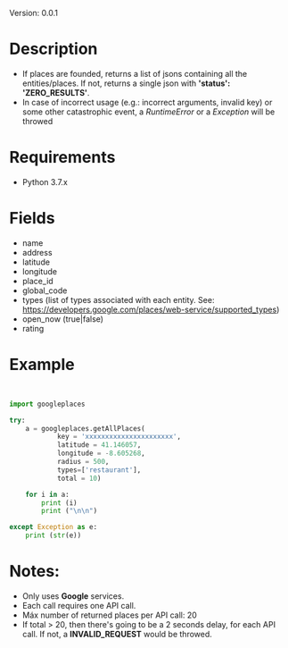 
Version: 0.0.1

# Description
* If places are founded, returns a list of jsons containing all the entities/places. If not, returns a single json with **'status': 'ZERO_RESULTS'**.
* In case of incorrect usage (e.g.: incorrect arguments, invalid key) or some other catastrophic event, a _RuntimeError_ or a _Exception_ will be throwed


# Requirements
* Python 3.7.x


# Fields
* name
* address
* latitude
* longitude
* place_id
* global_code
* types (list of types associated with each entity. See: https://developers.google.com/places/web-service/supported_types)
* open_now (true|false)
* rating

# Example

```python


import googleplaces

try:
	a = googleplaces.getAllPlaces(
			key = 'xxxxxxxxxxxxxxxxxxxxxx', 
			latitude = 41.146057, 
			longitude = -8.605268, 
			radius = 500, 
			types=['restaurant'],
			total = 10)

	for i in a:
		print (i)
		print ("\n\n")

except Exception as e:
	print (str(e))


```

# Notes: 
* Only uses **Google** services.
* Each call requires one API call.
* Máx number of returned places per API call: 20
* If total > 20, then there's going to be a 2 seconds delay, for each API call. If not, a **INVALID_REQUEST** would be throwed.

